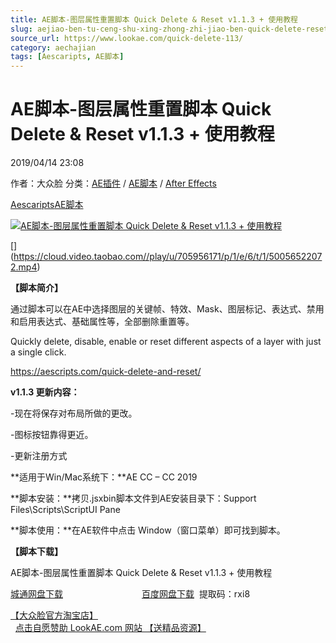 ```yaml
---
title: AE脚本-图层属性重置脚本 Quick Delete & Reset v1.1.3 + 使用教程
slug: aejiao-ben-tu-ceng-shu-xing-zhong-zhi-jiao-ben-quick-delete-reset-v1-1-3-shi-yong-jiao-cheng
source_url: https://www.lookae.com/quick-delete-113/
category: aechajian
tags: [Aescaripts, AE脚本]
---
```

# AE脚本-图层属性重置脚本 Quick Delete & Reset v1.1.3 + 使用教程

2019/04/14 23:08

作者：大众脸
分类：[AE插件](https://www.lookae.com/after-effects/aechajian/) / [AE脚本](https://www.lookae.com/after-effects/aescripts/) / [After Effects](https://www.lookae.com/after-effects/)

[Aescaripts](https://www.lookae.com/tag/aescaripts/)[AE脚本](https://www.lookae.com/tag/ae%e8%84%9a%e6%9c%ac/)

[![AE脚本-图层属性重置脚本 Quick Delete & Reset v1.1.3 + 使用教程](https://www.lookae.com/wp-content/uploads/2017/12/Quick-Delete-Reset.jpg "AE脚本-图层属性重置脚本 Quick Delete & Reset v1.1.3 + 使用教程-LookAE.com")](https://www.lookae.com/wp-content/uploads/2017/12/Quick-Delete-Reset.jpg)

[﻿[﻿]("https://cloud.video.taobao.com//play/u/705956171/p/1/e/6/t/1/50056522072.mp4)](https://cloud.video.taobao.com//play/u/705956171/p/1/e/6/t/1/50056522072.mp4)

**【脚本简介】**

通过脚本可以在AE中选择图层的关键帧、特效、Mask、图层标记、表达式、禁用和启用表达式、基础属性等，全部删除重置等。

Quickly delete, disable, enable or reset different aspects of a layer with just a single click.

https://aescripts.com/quick-delete-and-reset/

**v1.1.3 更新内容：**

-现在将保存对布局所做的更改。

-图标按钮靠得更近。

-更新注册方式

**适用于Win/Mac系统下：**AE CC – CC 2019

**脚本安装：**拷贝.jsxbin脚本文件到AE安装目录下：Support Files\Scripts\ScriptUI Pane

**脚本使用：**在AE软件中点击 Window（窗口菜单）即可找到脚本。

**【脚本下载】**

AE脚本-图层属性重置脚本 Quick Delete & Reset v1.1.3 + 使用教程

[城通网盘下载](https://lookae.ctfile.com/fs/680462-365508644)                                [百度网盘下载](https://pan.baidu.com/s/1jCp-zO285CuchunEw-tUpw)  提取码：rxi8

[【大众脸官方淘宝店】](https://lookae.taobao.com/)                [点击自愿赞助 LookAE.com 网站 【送精品资源】](https://www.lookae.com/sponsor/)
